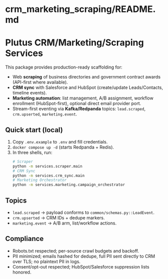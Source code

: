 # crm_marketing_scraping/README.md
# Plutus CRM/Marketing/Scraping Services

This package provides production-ready scaffolding for:
- Web **scraping** of business directories and government contract awards (API-first where available).
- **CRM sync** with Salesforce and HubSpot (create/update Leads/Contacts, timeline events).
- **Marketing automation**: list management, A/B assignment, workflow enrollment (HubSpot-first), optional direct email provider port.
- Stream-first eventing via **Kafka/Redpanda** topics: `lead.scraped`, `crm.upserted`, `marketing.event`.

## Quick start (local)
1. Copy `.env.example` to `.env` and fill credentials.
2. `docker compose up -d` (starts Redpanda + Redis).
3. In three shells, run:
   ```bash
   # Scraper
   python -m services.scraper.main
   # CRM Sync
   python -m services.crm_sync.main
   # Marketing Orchestrator
   python -m services.marketing.campaign_orchestrator
   ```

## Topics
- `lead.scraped` → payload conforms to `common/schemas.py::LeadEvent`.
- `crm.upserted` → CRM IDs + dedupe markers.
- `marketing.event` → A/B arm, list/workflow actions.

## Compliance
- Robots.txt respected; per-source crawl budgets and backoff.
- PII minimized; emails hashed for dedupe, full PII sent directly to CRM over TLS; no plaintext PII in logs.
- Consent/opt-out respected; HubSpot/Salesforce suppression lists honored.
